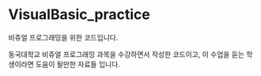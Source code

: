 # VisualBasic_practice

비쥬얼 프로그래밍을 위한 코드입니다.

동국대학교 비쥬얼 프로그래밍 과목을 수강하면서 작성한 코드이고, 이 수업을 듣는 학생이라면 도움이 될만한 자료들 입니다.
